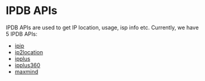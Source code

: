 # IPDB APIs

IPDB APIs are used to get IP location, usage, isp info etc.
Currently, we have 5 IPDB APIs:

- [ipip](./ipip/v1/data.proto)
- [ip2location](./ip2location/v1/data.proto)
- [ipplus](./ipplus/v1/data.proto)
- [ipplus360](./ipplus360/v1/data.proto)
- [maxmind](./maxmind/v1/data.proto)
